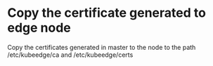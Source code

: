 # Copy the certificate generated to edge node

Copy the certificates generated in master to the node to the path /etc/kubeedge/ca and /etc/kubeedge/certs